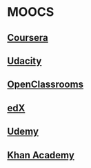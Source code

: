 # MOOCS

## [Coursera](https://coursera.org)

## [Udacity](https://udacity.com)

## [OpenClassrooms](https://openclassrooms.com)

## [edX](https://www.edx.org/)

## [Udemy](https://udemy.com)

## [Khan Academy](https://www.khanacademy.org/)

